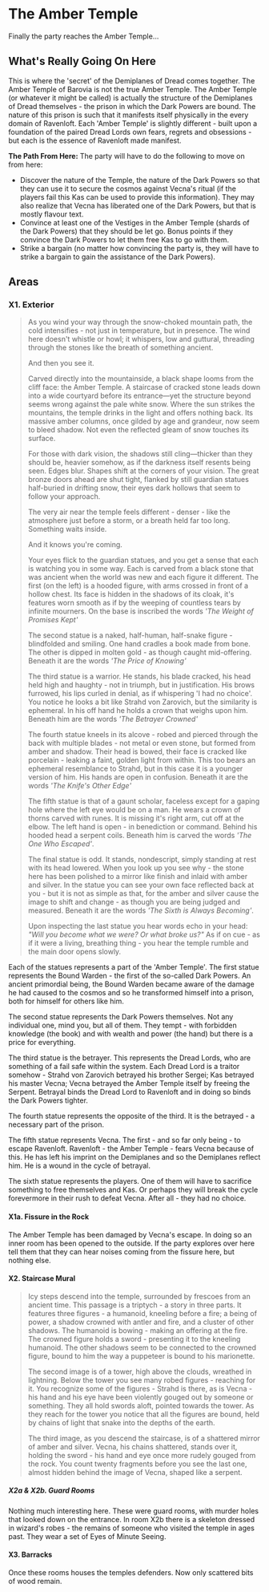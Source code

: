 # The Amber Temple
Finally the party reaches the Amber Temple...

## What's Really Going On Here
This is where the 'secret' of the Demiplanes of Dread comes together.  The Amber Temple of Barovia is not the true Amber Temple.  The Amber Temple (or whatever it might be called) is actually the structure of the Demiplanes of Dread themselves - the prison in which the Dark Powers are bound.  The nature of this prison is such that it manifests itself physically in the every domain of Ravenloft.  Each 'Amber Temple' is slightly different - built upon a foundation of the paired Dread Lords own fears, regrets and obsessions - but each is the essence of Ravenloft made manifest. 



**The Path From Here:** The party will have to do the following to move on from here:
* Discover the nature of the Temple, the nature of the Dark Powers so that they can use it to secure the cosmos against Vecna's ritual (if the players fail this Kas can be used to provide this information).  They may also realize that Vecna has liberated one of the Dark Powers, but that is mostly flavour text.
* Convince at least one of the Vestiges in the Amber Temple (shards of the Dark Powers) that they should be let go.  Bonus points if they convince the Dark Powers to let them free Kas to go with them.  
* Strike a bargain (no matter how convincing the party is, they will have to strike a bargain to gain the assistance of the Dark Powers).

## Areas
### X1. Exterior
> As you wind your way through the snow-choked mountain path, the cold intensifies - not just in temperature, but in presence. The wind here doesn't whistle or howl; it whispers, low and guttural, threading through the stones like the breath of something ancient.
>
> And then you see it.
>
> Carved directly into the mountainside, a black shape looms from the cliff face: the Amber Temple. A staircase of cracked stone leads down into a wide courtyard before its entrance—yet the structure beyond seems wrong against the pale white snow. Where the sun strikes the mountains, the temple drinks in the light and offers nothing back. Its massive amber columns, once gilded by age and grandeur, now seem to bleed shadow. Not even the reflected gleam of snow touches its surface.
> 
> For those with dark vision, the shadows still cling—thicker than they should be, heavier somehow, as if the darkness itself resents being seen. Edges blur. Shapes shift at the corners of your vision. The great bronze doors ahead are shut tight, flanked by still guardian statues half-buried in drifting snow, their eyes dark hollows that seem to follow your approach.
> 
> The very air near the temple feels different - denser - like the atmosphere just before a storm, or a breath held far too long. Something waits inside.
>
>And it knows you're coming.
>
> Your eyes flick to the guardian statues, and you get a sense that each is watching you in some way.  Each is carved from a black stone that was ancient when the world was new and each figure it different.  The first (on the left) is a hooded figure, with arms crossed in front of a hollow chest.  Its face is hidden in the shadows of its cloak, it's features worn smooth as if by the weeping of countless tears by infinite mourners.  On the base is inscribed the words *'The Weight of Promises Kept'*
>
> The second statue is a naked, half-human, half-snake figure - blindfolded and smiling.  One hand cradles a book made from bone.  The other is dipped in molten gold - as though caught mid-offering.  Beneath it are the words *'The Price of Knowing'*
> 
> The third statue is a warrior.  He stands, his blade cracked, his head held high and haughty - not in triumph, but in justification.  His brows furrowed,  his lips curled in denial, as if whispering 'I had no choice'.  You notice he looks a bit like Strahd von Zarovich, but the similarity is ephemeral.  In his off hand he holds a crown that weighs upon him.  Beneath him are the words *'The Betrayer Crowned'*
> 
>  The fourth statue kneels in its alcove - robed and pierced through the back with multiple blades - not metal or even stone, but formed from amber and shadow.  Their head is bowed, their face is cracked like porcelain - leaking a faint, golden light from within.  This too bears an ephemeral resemblance to Strahd, but in this case it is a younger version of him.  His hands are open in confusion.  Beneath it are the words *'The Knife's Other Edge'*
>  
>  The fifth statue is that of a gaunt scholar, faceless except for a gaping hole where the left eye would be on a man.  He wears a crown of thorns carved with runes.  It is missing it's right arm, cut off at the elbow.  The left hand is open - in benediction or command.  Behind his hooded head a serpent coils.   Beneath him is carved the words *'The One Who Escaped'*.  
>  
>  The final statue is odd.  It stands, nondescript, simply standing at rest with its head lowered.  When you look up you see why - the stone here has been polished to a mirror like finish and inlaid with amber and silver.  In the statue you can see your own face reflected back at you - but it is not as simple as that, for the amber and silver cause the image to shift and change - as though you are being judged and measured.  Beneath it are the words *'The Sixth is Always Becoming'*.
>
> Upon inspecting the last statue you hear words echo in your head: *"Will you become what we were?  Or what broke us?"*  As if on cue - as if it were a living, breathing thing - you hear the temple rumble and the main door opens slowly.

Each of the statues represents a part of the 'Amber Temple'.  The first statue represents the Bound Warden - the first of the so-called Dark Powers.  An ancient primordial being, the Bound Warden became aware of the damage he had caused to the cosmos and so he transformed himself into a prison, both for himself for others like him.

The second statue represents the Dark Powers themselves.  Not any individual one, mind you, but all of them.  They tempt - with forbidden knowledge (the book) and with wealth and power (the hand) but there is a price for everything.

The third statue is the betrayer.  This represents the Dread Lords, who are something of a fail safe within the system.  Each Dread Lord is a traitor somehow - Strahd von Zarovich betrayed his brother Sergei; Kas betrayed his master Vecna; Vecna betrayed the Amber Temple itself by freeing the Serpent.  Betrayal binds the Dread Lord to Ravenloft and in doing so binds the Dark Powers tighter.

The fourth statue represents the opposite of the third.  It is the betrayed - a necessary part of the prison.  

The fifth statue represents Vecna.  The first - and so far only being - to escape Ravenloft.  Ravenloft - the Amber Temple - fears Vecna because of this.  He has left his imprint on the Demiplanes and so the Demiplanes reflect him.  He is a wound in the cycle of betrayal.  

The sixth statue represents the players.  One of them will have to sacrifice something to free themselves and Kas.  Or perhaps they will break the cycle forevermore in their rush to defeat Vecna.  After all - they had no choice.

#### X1a. Fissure in the Rock
The Amber Temple has been damaged by Vecna's escape.  In doing so an inner room has been opened to the outside.  If the party explores over here tell them that they can hear noises coming from the fissure here, but nothing else.

#### X2. Staircase Mural
> Icy steps descend into the temple, surrounded by frescoes from an ancient time.  This passage is a triptych - a story in three parts.  It features three figures - a humanoid, kneeling before a fire; a being of power, a shadow crowned with antler and fire, and a cluster of other shadows.  The humanoid is bowing - making an offering at the fire.  The crowned figure holds a sword - presenting it to the kneeling humanoid.  The other shadows seem to be connected to the crowned figure, bound to him the way a puppeteer is bound to his marionette.
> 
> The second image is of a tower, high above the clouds, wreathed in lightning.  Below the tower you see many robed figures - reaching for it.  You recognize some of the figures - Strahd is there, as is Vecna - his hand and his eye have been violently gouged out by someone or something.  They all hold swords aloft, pointed towards the tower.  As they reach for the tower you notice that all the figures are bound, held by chains of light that snake into the depths of the earth.   
> 
> The third image, as you descend the staircase, is of a shattered mirror of amber and silver.  Vecna, his chains shattered, stands over it, holding the sword  - his hand and eye once more rudely gouged from the rock.  You count twenty fragments before you see the last one, almost hidden behind the image of Vecna, shaped like a serpent.
> 

##### X2a & X2b.  Guard Rooms
Nothing much interesting here.  These were guard rooms, with murder holes that looked down on the entrance.  In room X2b there is a skeleton dressed in wizard's robes - the remains of someone who visited the temple in ages past.  They wear a set of Eyes of Minute Seeing.

#### X3. Barracks
Once these rooms houses the temples defenders.  Now only scattered bits of wood remain.  

<!--stackedit_data:
eyJoaXN0b3J5IjpbLTE0NjE0MjgwMzksLTM0MjQ1ODY0MCw0MT
IxNDI0NzMsLTgzNjM4MTk1Miw1NDg4NDM2NzcsNzY4MDA1OTYx
LC0xNzkwOTM2MjQxLC02Mzc1OTYzOCw1MTI4MDY3MjUsLTEyMT
A4Mzk1NTAsLTIwMTg2NzMzODUsNzcyMzk4ODM1XX0=
-->